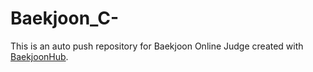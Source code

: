 # Baekjoon_C-
This is an auto push repository for Baekjoon Online Judge created with [BaekjoonHub](https://github.com/BaekjoonHub/BaekjoonHub).
